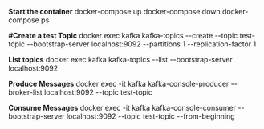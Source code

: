 **Start the container**
docker-compose up
docker-compose down
docker-compose ps

**#Create a test Topic**
docker exec kafka kafka-topics --create --topic test-topic --bootstrap-server localhost:9092 --partitions 1 --replication-factor 1

**List topics**
docker exec kafka kafka-topics --list --bootstrap-server localhost:9092

**Produce Messages**
docker exec -it kafka kafka-console-producer --broker-list localhost:9092 --topic test-topic

**Consume Messages**
docker exec -it kafka kafka-console-consumer --bootstrap-server localhost:9092 --topic test-topic --from-beginning

